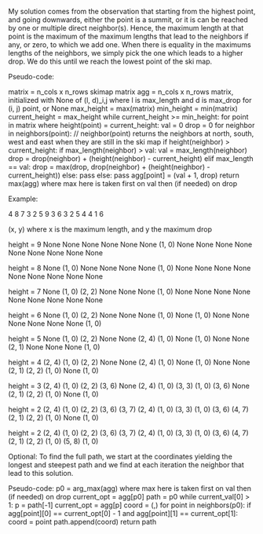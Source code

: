 My solution comes from the observation that starting from the highest point, and going downwards, either the point is a summit, or it is can be reached by one 
or multiple direct neighbor(s). Hence, the maximum length at that point is the maximum of the maximum lengths that lead to the neighbors if any, or zero, to which 
we add one. When there is equality in the maximums lengths of the neighbors, we simply pick the one which leads to a higher drop. We do this until we reach 
the lowest point of the ski map. 

Pseudo-code:

matrix = n_cols x n_rows skimap matrix
agg = n_cols x n_rows matrix, initialized with None of (l, d)_i,j where l is max_length and d is max_drop for (i, j) point, or None
max_height = max(matrix)
min_height = min(matrix)
current_height = max_height
while current_height >= min_height:
	for point in matrix where height(point) = current_height:
		val = 0
		drop = 0
		for neighbor in neighbors(point): // neighbor(point) returns the neighbors at north, south, west and east when they are still in the ski map
			if height(neighbor) > current_height:
				if max_length(neighbor) > val:
					val = max_length(neighbor)
					drop = drop(neighbor) + (height(neighbor) - current_height)
				elif max_length == val:
					drop = max(drop, drop(neighbor) + (height(neighbor) - current_height))
				else:
					pass
			else:
				pass
		agg[point] = (val + 1, drop)
return max(agg) where max here is taken first on val then (if needed) on drop

Example: 

4 8 7 3 
2 5 9 3 
6 3 2 5 
4 4 1 6

(x, y) where x is the maximum length, and y the maximum drop

height = 9
None None None None
None None (1, 0) None
None None None None
None None None None

height = 8
None (1, 0) None None
None None (1, 0) None
None None None None
None None None None

height = 7
None (1, 0) (2, 2) None
None None (1, 0) None
None None None None
None None None None

height = 6
None (1, 0) (2, 2) None
None None (1, 0) None
(1, 0) None None None
None None None (1, 0)

height = 5
None (1, 0) (2, 2) None
None (2, 4) (1, 0) None
(1, 0) None None (2, 1)
None None None (1, 0)

height = 4
(2, 4) (1, 0) (2, 2) None
None (2, 4) (1, 0) None
(1, 0) None None (2, 1)
(2, 2) (1, 0) None (1, 0)

height = 3
(2, 4) (1, 0) (2, 2) (3, 6)
None (2, 4) (1, 0) (3, 3)
(1, 0) (3, 6) None (2, 1)
(2, 2) (1, 0) None (1, 0)

height = 2
(2, 4) (1, 0) (2, 2) (3, 6)
(3, 7) (2, 4) (1, 0) (3, 3)
(1, 0) (3, 6) (4, 7) (2, 1)
(2, 2) (1, 0) None (1, 0)

height = 2
(2, 4) (1, 0) (2, 2) (3, 6)
(3, 7) (2, 4) (1, 0) (3, 3)
(1, 0) (3, 6) (4, 7) (2, 1)
(2, 2) (1, 0) (5, 8) (1, 0)

Optional:
To find the full path, we start at the coordinates yielding the longest and steepest path and we find at each iteration the neighbor that lead to this solution.

Pseudo-code:
p0 = arg_max(agg) where max here is taken first on val then (if needed) on drop
current_opt = agg[p0]
path = p0
while current_val[0] > 1:
	p = path[-1]
	current_opt = agg[p]
	coord = (,)
	for point in neighbors(p0):
		if agg[point][0] == current_opt[0] - 1 and agg[point][1] == current_opt[1]:
			coord = point
	path.append(coord)
return path
	
